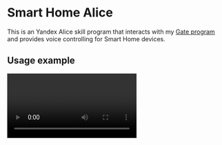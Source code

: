 # Smart Home Alice

This is an Yandex Alice skill program that interacts with my [Gate program](https://github.com/Arjentix/Smart-Home-Gate) and provides voice controlling for Smart Home devices.

## Usage example

<video src="/home/arjentix/Projects/Smart Home/Пример работы.mp4"></video>

